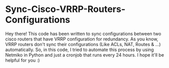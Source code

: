 # Sync-Cisco-VRRP-Routers-Configurations
Hey there!
This code has been written to sync configurations between two cisco routers that have VRRP configuration for redundancy.
As you know, VRRP routers don't sync their configurations (Like ACLs, NAT, Routes & ...) automatically.
So, in this code, I tried to automate this process by using Netmiko in Python and just a cronjob that runs every 24 hours.
I hope it'll be helpful for you :)
